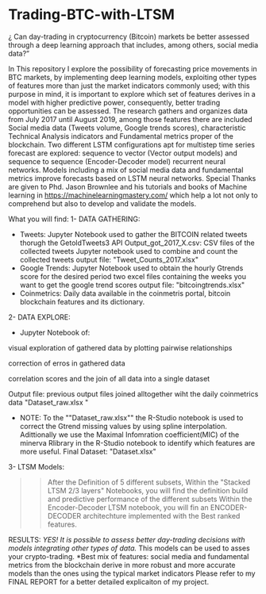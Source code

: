 # Trading-BTC-with-LTSM
¿ Can day-trading in cryptocurrency (Bitcoin) markets be better assessed through a deep learning approach that includes, among others, social media data?”

In This repository I explore the possibility of forecasting price movements in BTC markets, by implementing deep learning models, exploiting other types of features more than just the market indicators commonly used; with this purpose in mind, it is important to explore which set of features derives in a model with higher predictive power, consequently, better trading opportunities can be assessed.
The research gathers and organizes data from July 2017 until August 2019, among those features there are included Social media data (Tweets volume, Google trends scores), characteristic Technical Analysis indicators and Fundamental metrics proper of the blockchain. Two different LSTM configurations apt for multistep time series forecast are explored: sequence to vector (Vector output models) and sequence to sequence (Encoder-Decoder model) recurrent neural networks.
Models including a mix of social media data and fundamental metrics improve forecasts based on LSTM neural networks.
Special Thanks are given to Phd. Jason Brownlee and his tutorials and books of Machine learning in https://machinelearningmastery.com/ which help a lot not only to comprehend but also to develop and validate the models. 

What you will find:
1- DATA GATHERING:
  + Tweets:
  Jupyter Notebook used to gather the BITCOIN related tweets thorugh the GetoldTweets3 API
  Output_got_2017_X.csv: CSV files of the collected tweets
  Jupyter notebook used to combine and count the collected tweets
  output file: "Tweet_Counts_2017.xlsx"		
  + Google Trends: 
  Jupyter Notebook used to obtain the hourly Gtrends score for the desired period
  two excel files containing the weeks you want to get the google trend scores
  output file: "bitcoingtrends.xlsx"
  + Coinmetrics: 	Daily data available  in the coinmetris portal, bitcoin blockchain features and its dictionary.

2- DATA EXPLORE:
 + Jupyter Notebook of:
>>
visual exploration of gathered data by plotting pairwise relationships
>>
correction of erros in gathered data
>>
correlation scores and the join of all data into a single dataset
>>
Output file: previous output files joined alltogether wiht the daily coinmetrics data "Dataset_raw.xlsx "
 + NOTE: To the ""Dataset_raw.xlsx"" the R-Studio notebook is used to correct the Gtrend missing values by using spline interpolation. Adittionally we use the Maximal Infomration coefficient(MIC) of the minerva Rlibrary in the R-Studio notebook to identify which features are more useful.
Final Dataset: "Dataset.xlsx"

3- LTSM Models:
>>After the Definition of 5 different subsets,
>>Within the "Stacked LTSM 2/3 layers" Notebooks, you will find the definition build and predictive performance of the different subsets
>>Within the Encoder-Decoder LTSM notebook, you will fin an ENCODER-DECODER architechture implemented with the Best ranked features.

RESULTS:
<space><space>*<space>YES! It is possible to assess better day-trading decisions with models integrating other types of data.
<space><space>*<space>This models can be used to asses your crypto-trading.
<space><space>*<space>Best mix of features: social media and fundamental metrics from the blockchain derive in more robust and more accurate models than the ones using the typical market indicators
 Please refer to my FINAL REPORT  for a better detailed explicaiton of my project. 
